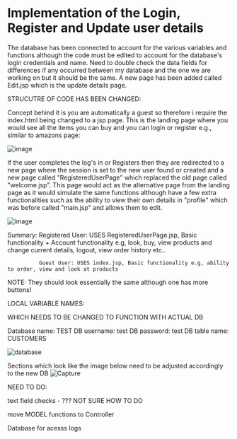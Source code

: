 # Implementation of the Login, Register and Update user details

The database has been connected to account for the various variables and functions although the code must be edited to account for the database's login credentials and name.
Need to double check the data fields for differences if any occurred between my database and the one we are working on but it should be the same.
A new page has been added called Edit.jsp which is the update details page.

STRUCUTRE OF CODE HAS BEEN CHANGED:

Concept behind it is you are automatically a guest so therefore i require the index.html being changed to a jsp page. This is the landing page where you would see all the items you can buy and you can login or register e.g., similar to amazons page:

![image](https://user-images.githubusercontent.com/126222338/236471419-2dddee09-4de6-4a16-823b-0fe06a87e514.png)

If the user completes the log's in or Registers then they are redirected to a new page where the session is set to the new user found or created and a new page called "RegisteredUserPage" which replaced the old page called "welcome.jsp". This page would act as the alternative page from the landing page as it would simulate the same functions although have a few extra functionalities such as the ability to view their own details in "profile" which was before called "main.jsp" and allows them to edit.

![image](https://user-images.githubusercontent.com/126222338/236472223-ad4084a1-2775-48c3-848c-ba6c5293cfc5.png)

Summary: Registered User: USES RegisteredUserPage.jsp, Basic functionality + Account functionality e.g, look, buy, view products and change current details, logout,                             view order history etc..

              Guest User: USES index.jsp, Basic functionality e.g, ability to order, view and look at products



NOTE: They should look essentially the same although one has more buttons!



LOCAL VARIABLE NAMES:

WHICH NEEDS TO BE CHANGED TO FUNCTION WITH ACTUAL DB

Database name: TEST
DB username: test
DB password: test
DB table name: CUSTOMERS


![database](https://user-images.githubusercontent.com/126222338/236108652-00a27f86-a823-4cea-ad9c-259618343ffc.PNG)


Sections which look like the image below need to be adjusted accordingly to the new DB
![Capture](https://user-images.githubusercontent.com/126222338/236109019-f0e00ebc-037f-4a71-aac1-7b23dfa0e217.PNG)


NEED TO DO:

text field checks - ??? NOT SURE HOW TO DO

move MODEL functions to Controller

Database for acesss logs


